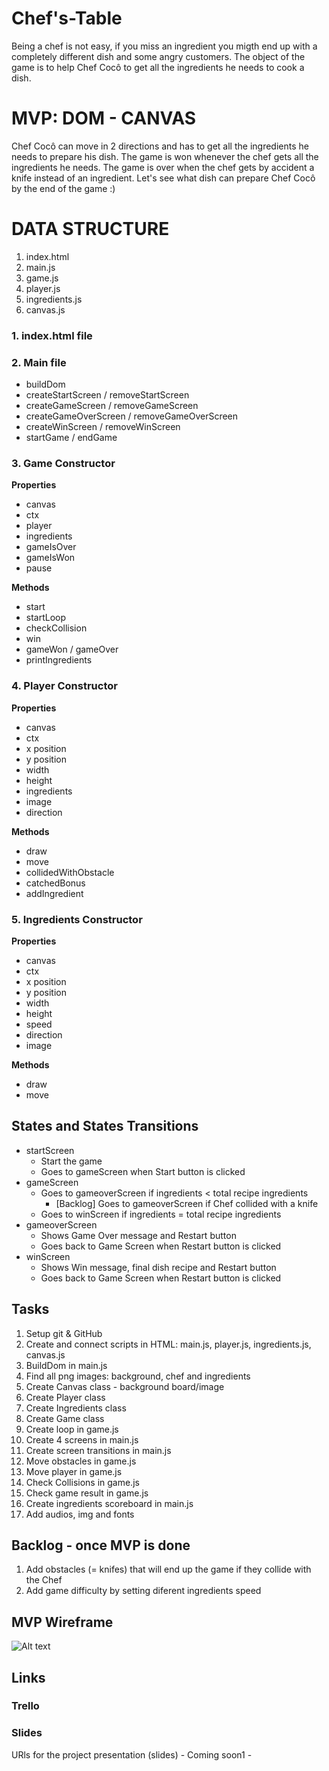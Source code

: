 # Chef's-Table
Being a chef is not easy, if you miss an ingredient you migth end up with a completely different dish and some angry customers. The object of the game is to help Chef Cocô to get all the ingredients he needs to cook a dish.

# MVP: DOM - CANVAS
Chef Cocô can move in 2 directions and has to get all the ingredients he needs to prepare his dish. The game is won whenever the chef gets all the ingredients he needs. The game is over when the chef gets by accident a knife instead of an ingredient. Let's see what dish can prepare Chef Cocô by the end of the game :)

# DATA STRUCTURE
1. index.html
2. main.js
3. game.js
4. player.js
5. ingredients.js
6. canvas.js

### 1. index.html file

### 2. Main file

- buildDom
- createStartScreen / removeStartScreen
- createGameScreen / removeGameScreen
- createGameOverScreen / removeGameOverScreen
- createWinScreen / removeWinScreen
- startGame / endGame

### 3. Game Constructor

**Properties**
- canvas
- ctx
- player
- ingredients
- gameIsOver
- gameIsWon
- pause

**Methods**
- start
- startLoop
- checkCollision
- win
- gameWon / gameOver
- printIngredients

### 4. Player Constructor

**Properties**
- canvas
- ctx
- x position
- y position
- width
- height
- ingredients
- image
- direction

**Methods**
- draw
- move
- collidedWithObstacle
- catchedBonus
- addIngredient

### 5. Ingredients Constructor

**Properties**
- canvas
- ctx
- x position
- y position
- width
- height
- speed
- direction
- image

**Methods**
- draw
- move

## States and States Transitions
- startScreen
  - Start the game
  - Goes to gameScreen when Start button is clicked
- gameScreen
  - Goes to gameoverScreen if ingredients < total recipe ingredients
      - [Backlog] Goes to gameoverScreen if Chef collided with a knife
  - Goes to winScreen if ingredients = total recipe ingredients
- gameoverScreen
  - Shows Game Over message and Restart button
  - Goes back to Game Screen when Restart button is clicked
- winScreen
  - Shows Win message, final dish recipe and Restart button
  - Goes back to Game Screen when Restart button is clicked
  
## Tasks
  1. Setup git & GitHub
  2. Create and connect scripts in HTML: main.js, player.js, ingredients.js, canvas.js
  3. BuildDom in main.js
  4. Find all png images: background, chef and ingredients
  4. Create Canvas class - background board/image
  5. Create Player class
  6. Create Ingredients class
  7. Create Game class
  8. Create loop in game.js
  9. Create 4 screens in main.js
  10. Create screen transitions in main.js
  11. Move obstacles in game.js
  12. Move player in game.js
  13. Check Collisions  in game.js
  14. Check game result in game.js
  15. Create ingredients scoreboard in main.js
  16. Add audios, img and fonts
  
## Backlog - once MVP is done
  1. Add obstacles (= knifes) that will end up the game if they collide with the Chef
  2. Add game difficulty by setting diferent ingredients speed
  

## MVP Wireframe

![Alt text](https://s3.amazonaws.com/assets.mockflow.com/app/wireframepro/company/Cc59c887c2a9c4f55be8f2d746ee41db0/projects/Md053a6749e754823bb8b8173fa39a3d81604153255273/pages/d687c4b2f7b34f02999f4d2cb430a3c4/image/d687c4b2f7b34f02999f4d2cb430a3c4.png "Chef's Table Wireframe")
  
## Links

### Trello

### Slides
URls for the project presentation (slides) - Coming soon1 -
